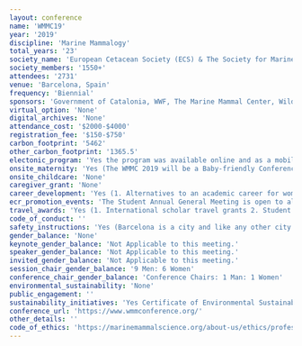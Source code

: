 ```yaml
---
layout: conference 
name: 'WMMC19'
year: '2019'
discipline: 'Marine Mammalogy'
total_years: '23'
society_name: 'European Cetacean Society (ECS) & The Society for Marine Mammalogy (SMM)'
society_members: '1550+'
attendees: '2731'
venue: 'Barcelona, Spain'
frequency: 'Biennial'
sponsors: 'Government of Catalonia, WWF, The Marine Mammal Center, Wildlife computers, Sea Mammal Research Unit, GAP, DAP & WAM, National Marine Mammal Foundation, Animal Welfare Institute, Springer Nature, PR Statistics, GIS IN Ecology, Lotek, ifaw, OPCF, CREEM, ASCOBANS'
virtual_option: 'None'
digital_archives: 'None'
attendance_cost: '$2000-$4000'
registration_fee: '$150-$750'
carbon_footprint: '5462'
other_carbon_footprint: '1365.5'
electonic_program: 'Yes the program was available online and as a mobile phone App.'
onsite_maternity: 'Yes (The WMMC 2019 will be a Baby-friendly Conference and you are welcome to come with your baby. A nursing room will be available Monday-Thursday. This room will be set up for breastfeeding and for parents to be able to stay and rest with their own babies. Please, note that no childcare will be provided. The Conference can provide your companion/baby sitter a special pass to enter the venue and the nursery room, to give you support with your baby care, but this pass will not allow her/him to any other conference spaces such as those dedicated to oral or poster sessions, exhibitors or plenary sessions, and coffee-breaks. To receive this pass, please contact registration@wmmconference.org before your arrival, and provide the name of the companion/baby sitter so that we can have it prepared for you. If you wish to bring your family to the Opening Icebreaker or the Closing Banquet, you must purchase guest tickets for these events. Children under 12 are permitted in free of charge to these events. Baby changing tables are provided in multiple locations as well)'
onsite_childcare: 'None'
caregiver_grant: 'None'
career_development: 'Yes (1. Alternatives to an academic career for women: Where can your degree take you?  2. Win More Battles for Marine Mammals!!! Science Communication for real Impact)'
ecr_promotion_events: 'The Student Annual General Meeting is open to all students registered at the conference and will include short presentations from people from different societies to enhance intersociety collaboration and mentoring, presentations from NGO’s offering opportunities for students, and more. In addition, students will be able to give their opinion/suggestions on how to better address student needs within our respective societies.'
travel_awards: 'Yes (1. International scholar travel grants 2. Student Travel Grants)'
code_of_conduct: ''
safety_instructions: 'Yes (Barcelona is a city and like any other city in the World you should take basic precautions when walking around.  Please click on the link for helpful tips and advice for navigating the city. The link:https://mossos.gencat.cat/en/consells_de_seguretat/per_als_assistents_a_congressos/index.html)'
gender_balance: 'None'
keynote_gender_balance: 'Not Applicable to this meeting.'
speaker_gender_balance: 'Not Applicable to this meeting.'
invited_gender_balance: 'Not Applicable to this meeting.'
session_chair_gender_balance: '9 Men: 6 Women'
conference_chair_gender_balance: 'Conference Chairs: 1 Man: 1 Women'
environmental_sustainability: 'None'
public_engagement: ''
sustainability_initiatives: 'Yes Certificate of Environmental Sustainability (https://ccib.es/en/sustainable-events/certifications/), also a disclaimer (The World Marine Mammal Conference encourages all participants to consider their carbon footprint while traveling to Barcelona, and applauds any actions taken to offset that impact.  Our Societies do not endorse any particular plan, and support participants investigating actions that are best for them.  The Centro de Convenciones Internacional de Barcelona (CCIB) was chosen as our conference venue because of its environmental certificate of sustainability. To reduce Conference carbon emissions, we will not be printing the entire program, but will instead offer a small pocket guide, and your welcome package will contain a coffee mug that can be used throughout the conference.)'
conference_url: 'https://www.wmmconference.org/'
other_details: ''
code_of_ethics: 'https://marinemammalscience.org/about-us/ethics/professional-ethics-code/'
---
```

